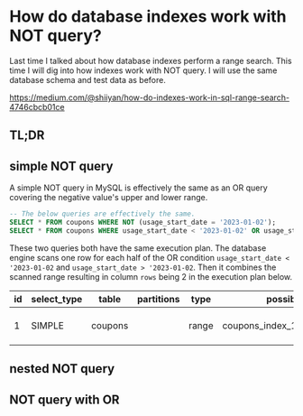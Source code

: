 # How do database indexes work with NOT query?

Last time I talked about how database indexes perform a range search. This time I will dig into how indexes work with NOT query. I will use the same database schema and test data as before.

https://medium.com/@shiiyan/how-do-indexes-work-in-sql-range-search-4746cbcb01ce

## TL;DR

## simple NOT query

A simple NOT query in MySQL is effectively the same as an OR query covering the negative value's upper and lower range.

```sql
-- The below queries are effectively the same.
SELECT * FROM coupons WHERE NOT (usage_start_date = '2023-01-02');
SELECT * FROM coupons WHERE usage_start_date < '2023-01-02' OR usage_start_date > '2023-01-02';
```

These two queries both have the same execution plan. The database engine scans one row for each half of the OR condition `usage_start_date < '2023-01-02` and `usage_start_date > '2023-01-02`. Then it combines the scanned range resulting in column `rows` being 2 in the execution plan below.

| id  | select_type | table   | partitions | type  | possible_keys                    | key                              | key_len | ref | rows | filtered | Extra                 |
| --- | ----------- | ------- | ---------- | ----- | -------------------------------- | -------------------------------- | ------- | --- | ---- | -------- | --------------------- |
| 1   | SIMPLE      | coupons |            | range | coupons_index_1_usage_start_date | coupons_index_1_usage_start_date | 4       |     | 2    | 100.00   | Using index condition |

## nested NOT query

## NOT query with OR
